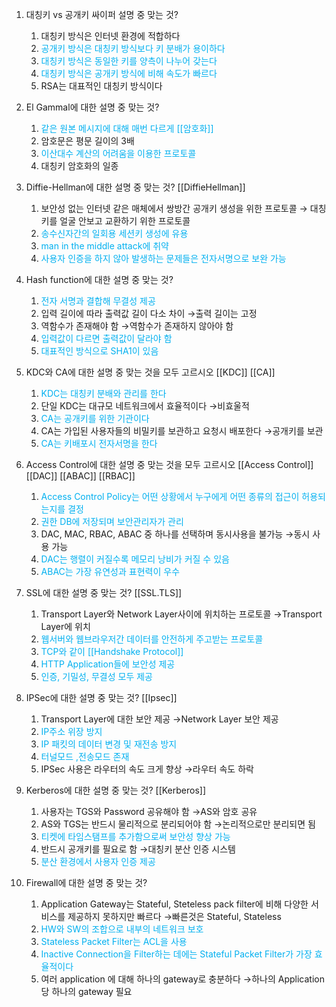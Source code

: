1. 대칭키 vs 공개키 싸이퍼 설명 중 맞는 것?
	1. 대칭키 방식은 인터넷 환경에 적합하다
	2. <font color="#00b0f0">공개키 방식은 대칭키 방식보다 키 분배가 용이하다</font>
	3. <font color="#00b0f0">대칭키 방식은 동일한 키를 양측이 나누어 갖는다</font>
	4. <font color="#00b0f0">대칭키 방식은 공개키 방식에 비해 속도가 빠르다</font>
	5. RSA는 대표적인 대칭키 방식이다

2. El Gammal에 대한 설명 중 맞는 것?
	1. <font color="#00b0f0">같은 원본 메시지에 대해 매번 다르게 [[암호화]]</font> 
	2. 암호문은 평문 길이의 3배
	3. <font color="#00b0f0">이산대수 계산의 어려움을 이용한 프로토콜</font>
	4. 대칭키 암호화의 일종

3. Diffie-Hellman에 대한 설명 중 맞는 것? [[DiffieHellman]]
	1. 보안성 없는 인터넷 같은 매체에서 쌍방간 공개키 생성을 위한 프로토콜
	   → 대칭키를 얼굴 안보고 교환하기 위한 프로토콜
	2. <font color="#00b0f0">송수신자간의 일회용 세션키 생성에 유용</font>
	3. <font color="#00b0f0">man in the middle attack에 취약</font>
	4. <font color="#00b0f0">사용자 인증을 하지 않아 발생하는 문제들은 전자서명으로 보완 가능</font>

4. Hash function에 대한 설명 중 맞는 것?
	1. <font color="#00b0f0">전자 서명과 결합해 무결성 제공</font>
	2. 입력 길이에 따라 출력값 길이 다소 차이
	   →출력 길이는 고정
	3. 역함수가 존재해야 함
	   →역함수가 존재하지 않아야 함
	4. <font color="#00b0f0">입력값이 다르면 출력값이 달라야 함</font>
	5. <font color="#00b0f0">대표적인 방식으로 SHA1이 있음</font>

5. KDC와 CA에 대한 설명 중 맞는 것을 모두 고르시오 [[KDC]] [[CA]]
	1. <font color="#00b0f0">KDC는 대칭키 분배와 관리를 한다</font>
	2. 단일 KDC는 대규모 네트워크에서 효율적이다
	   →비효울적
	3. <font color="#00b0f0">CA는 공개키를 위한 기관이다</font>
	4. CA는 가입된 사용자들의 비밀키를 보관하고 요청시 배포한다
	   →공개키를 보관
	5. <font color="#00b0f0">CA는 키배포시 전자서명을 한다</font>

6. Access Control에 대한 설명 중 맞는 것을 모두 고르시오 [[Access Control]] [[DAC]] [[ABAC]] [[RBAC]]
	1. <font color="#00b0f0">Access Control Policy는 어떤 상황에서 누구에게 어떤 종류의 접근이 허용되는지를 결정</font>
	2. <font color="#00b0f0">권한 DB에 저장되며 보안관리자가 관리</font>
	3. DAC, MAC, RBAC, ABAC 중 하나를 선택하며 동시사용을 불가능
	   →동시 사용 가능
	4. <font color="#00b0f0">DAC는 행렬이 커질수록 메모리 낭비가 커질 수 있음</font>
	5. <font color="#00b0f0">ABAC는 가장 유연성과 표현력이 우수</font>

7. SSL에 대한 설명 중 맞는 것? [[SSL.TLS]]
	1. Transport Layer와 Network Layer사이에 위치하는 프로토콜
	   →Transport Layer에 위치
	2. <font color="#00b0f0">웹서버와 웹브라우저간 데이터를 안전하게 주고받는 프로토콜</font>
	3. <font color="#00b0f0">TCP와 같이 [[Handshake Protocol]]</font> 
	4. <font color="#00b0f0">HTTP Application들에 보안성 제공</font>
	5. <font color="#00b0f0">인증, 기밀성, 무결성 모두 제공</font>

8. IPSec에 대한 설명 중 맞는 것? [[Ipsec]] 
	1. Transport Layer에 대한 보안 제공
	   →Network Layer 보안 제공
	2. <font color="#00b0f0">IP주소 위장 방지</font>
	3. <font color="#00b0f0">IP 패킷의 데이터 변경 및 재전송 방지</font>
	4. <font color="#00b0f0">터널모드 ,전송모드 존재</font>
	5. IPSec 사용은 라우터의 속도 크게 향상
	   →라우터 속도 하락

9. Kerberos에 대한 설명 중 맞는 것? [[Kerberos]] 
	1. 사용자는 TGS와 Password 공유해야 함
	   →AS와 암호 공유
	2. AS와 TGS는 반드시 물리적으로 분리되어야 함
	   →논리적으로만 분리되면 됨
	3. <font color="#00b0f0">티켓에 타임스탬프를 추가함으로써 보안성 향상 가능</font>
	4. 반드시 공개키를 필요로 함
	   →대칭키 분산 인증 시스템
	5. <font color="#00b0f0">분산 환경에서 사용자 인증 제공</font>

10. Firewall에 대한 설명 중 맞는 것?
	1. Application Gateway는 Stateful, Steteless pack filter에 비해 다양한 서비스를 제공하지 못하지만 빠르다
	   →빠른것은 Stateful, Stateless 
	2. <font color="#00b0f0">HW와 SW의 조합으로 내부의 네트워크 보호</font>
	3. <font color="#00b0f0">Stateless Packet Filter는 ACL을 사용</font>
	4. <font color="#00b0f0">Inactive Connection을 Filter하는 데에는 Stateful Packet Filter가 가장 효율적이다</font>
	5. 여러 application 에 대해 하나의 gateway로 충분하다
	   →하나의 Application 당 하나의 gateway 필요


